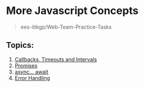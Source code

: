 # More Javascript Concepts
> ees-iitkgp/Web-Team-Practice-Tasks

## Topics:
1. [Callbacks, Timeouts and Intervals](./tasks/1-callbacks.js)
2. [Promises](./tasks/2-promises.js)
3. [async... await](./tasks/3-async-await.js)
4. [Error Handling](./tasks/4-error-handling.js)
